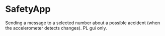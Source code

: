 # SafetyApp
Sending a message to a selected number about a possible accident (when the accelerometer detects changes). PL gui only.
